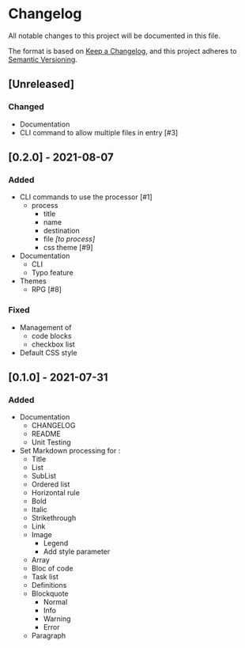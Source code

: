 # Changelog
All notable changes to this project will be documented in this file.

The format is based on [Keep a Changelog](https://keepachangelog.com/en/1.0.0/),
and this project adheres to [Semantic Versioning](https://semver.org/spec/v2.0.0.html).

## [Unreleased]
### Changed
- Documentation
- CLI command to allow multiple files in entry [#3]

## [0.2.0] - 2021-08-07
### Added
- CLI commands to use the processor [#1]
    - process
        - title
        - name
        - destination
        - file *[to process]*
        - css theme [#9]
- Documentation
    - CLI
    - Typo feature
- Themes
    - RPG [#8]
        
### Fixed
- Management of
    - code blocks
    - checkbox list
- Default CSS style

## [0.1.0] - 2021-07-31
### Added
- Documentation
    - CHANGELOG
    - README
    - Unit Testing
- Set Markdown processing for :
    - Title
    - List
    - SubList
    - Ordered list
    - Horizontal rule
    - Bold
    - Italic
    - Strikethrough
    - Link
    - Image
        - Legend
        - Add style parameter
    - Array
    - Bloc of code
    - Task list
    - Definitions
    - Blockquote
        - Normal
        - Info
        - Warning
        - Error 
    - Paragraph
